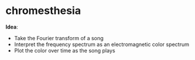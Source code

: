 # chromesthesia

**Idea**: 
* Take the Fourier transform of a song 
* Interpret the frequency spectrum as an electromagnetic color spectrum
* Plot the color over time as the song plays


